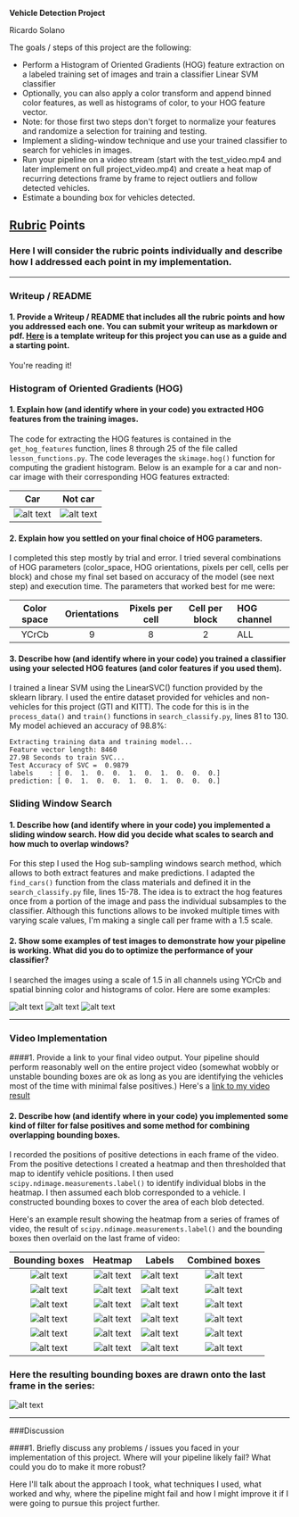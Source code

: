 **Vehicle Detection Project**

Ricardo Solano

The goals / steps of this project are the following:

* Perform a Histogram of Oriented Gradients (HOG) feature extraction on a labeled training set of images and train a classifier Linear SVM classifier
* Optionally, you can also apply a color transform and append binned color features, as well as histograms of color, to your HOG feature vector. 
* Note: for those first two steps don't forget to normalize your features and randomize a selection for training and testing.
* Implement a sliding-window technique and use your trained classifier to search for vehicles in images.
* Run your pipeline on a video stream (start with the test_video.mp4 and later implement on full project_video.mp4) and create a heat map of recurring detections frame by frame to reject outliers and follow detected vehicles.
* Estimate a bounding box for vehicles detected.

[//]: # (Image References)
[image1]: ./output_images/hog_car.png
[image2]: ./output_images/hog_notcar.png
[image3]: ./output_images/test_bboxes_out1.png
[image4]: ./output_images/test_bboxes_out2.png
[image5]: ./output_images/test_bboxes_out3.png
[image6]: ./output_images/test_bboxes_out4.png
[image7]: ./output_images/test_bboxes_out5.png
[image8]: ./output_images/test_bboxes_out6.png
[image9]: ./output_images/test_out1.png
[image10]: ./output_images/test_out2.png
[image11]: ./output_images/test_out3.png
[image12]: ./output_images/test_out4.png
[image13]: ./output_images/test_out5.png
[image14]: ./output_images/test_out6.png
[image15]: ./output_images/test_heatmap_out1.png
[image16]: ./output_images/test_heatmap_out2.png
[image17]: ./output_images/test_heatmap_out3.png
[image18]: ./output_images/test_heatmap_out4.png
[image19]: ./output_images/test_heatmap_out5.png
[image20]: ./output_images/test_heatmap_out6.png
[image21]: ./output_images/test_labels_out1.png
[image22]: ./output_images/test_labels_out2.png
[image23]: ./output_images/test_labels_out3.png
[image24]: ./output_images/test_labels_out4.png
[image25]: ./output_images/test_labels_out5.png
[image26]: ./output_images/test_labels_out6.png
[video1]: ./project_video.mp4

## [Rubric](https://review.udacity.com/#!/rubrics/513/view) Points
### Here I will consider the rubric points individually and describe how I addressed each point in my implementation.  

---
### Writeup / README

#### 1. Provide a Writeup / README that includes all the rubric points and how you addressed each one.  You can submit your writeup as markdown or pdf.  [Here](https://github.com/udacity/CarND-Vehicle-Detection/blob/master/writeup_template.md) is a template writeup for this project you can use as a guide and a starting point.  

You're reading it!

### Histogram of Oriented Gradients (HOG)

#### 1. Explain how (and identify where in your code) you extracted HOG features from the training images.

The code for extracting the HOG features is contained in the `get_hog_features` function, lines 8 through 25 of the file called `lesson_functions.py`. The code leverages the `skimage.hog()` function for computing the gradient histogram. Below is an example for a car and non-car image with their corresponding HOG features extracted:

Car                | Not car
:-----------------:|:-------------------------:
![alt text][image1]| ![alt text][image2]

#### 2. Explain how you settled on your final choice of HOG parameters.

I completed this step mostly by trial and error. I tried several combinations of HOG parameters (color_space, HOG orientations, pixels per cell, cells per block) and chose my final set based on accuracy of the model (see next step) and execution time. The parameters that worked best for me were:

Color space | Orientations | Pixels per cell | Cell per block | HOG channel
:----------:|:------------:|:---------------:|:--------------:|:-----------
YCrCb       |      9       |        8        |        2       |     ALL


#### 3. Describe how (and identify where in your code) you trained a classifier using your selected HOG features (and color features if you used them).

I trained a linear SVM using the LinearSVC() function provided by the sklearn library. I used the entire dataset provided for vehicles and non-vehicles for this project (GTI and KITT). The code for this is in the `process_data()` and `train()` functions in `search_classify.py`, lines 81 to 130. My model achieved an accuracy of 98.8%:

```
Extracting training data and training model...
Feature vector length: 8460
27.98 Seconds to train SVC...
Test Accuracy of SVC =  0.9879
labels    : [ 0.  1.  0.  0.  1.  0.  1.  0.  0.  0.]
prediction: [ 0.  1.  0.  0.  1.  0.  1.  0.  0.  0.]
```

### Sliding Window Search

#### 1. Describe how (and identify where in your code) you implemented a sliding window search.  How did you decide what scales to search and how much to overlap windows?

For this step I used the Hog sub-sampling windows search method, which allows to both extract features and make predictions. I adapted the `find_cars()` function from the class materials and defined it in the `search_classify.py` file, lines 15-78. The idea is to extract the hog features once from a portion of the image and pass the individual subsamples to the classifier. Although this functions allows to be invoked multiple times with varying scale values, I'm making a single call per frame with a 1.5 scale. 

#### 2. Show some examples of test images to demonstrate how your pipeline is working.  What did you do to optimize the performance of your classifier?

I searched the images using a scale of 1.5 in all channels using YCrCb and spatial binning color and histograms of color. Here are some examples:

![alt text][image5]
![alt text][image6]
![alt text][image8]


---

### Video Implementation

####1. Provide a link to your final video output.  Your pipeline should perform reasonably well on the entire project video (somewhat wobbly or unstable bounding boxes are ok as long as you are identifying the vehicles most of the time with minimal false positives.)
Here's a [link to my video result](./project_video.mp4)


#### 2. Describe how (and identify where in your code) you implemented some kind of filter for false positives and some method for combining overlapping bounding boxes.

I recorded the positions of positive detections in each frame of the video.  From the positive detections I created a heatmap and then thresholded that map to identify vehicle positions.  I then used `scipy.ndimage.measurements.label()` to identify individual blobs in the heatmap.  I then assumed each blob corresponded to a vehicle.  I constructed bounding boxes to cover the area of each blob detected.  

Here's an example result showing the heatmap from a series of frames of video, the result of `scipy.ndimage.measurements.label()` and the bounding boxes then overlaid on the last frame of video:

Bounding boxes     | Heatmap              |Labels              | Combined boxes
:-----------------:|:--------------------:|:------------------:|:---------------------:
![alt text][image3]| ![alt text][image15] |![alt text][image21]|![alt text][image9]
![alt text][image4]| ![alt text][image16] |![alt text][image22]|![alt text][image10]
![alt text][image5]| ![alt text][image17] |![alt text][image23]|![alt text][image11]
![alt text][image6]| ![alt text][image18] |![alt text][image24]|![alt text][image12]
![alt text][image7]| ![alt text][image19] |![alt text][image25]|![alt text][image13]
![alt text][image8]| ![alt text][image20] |![alt text][image26]|![alt text][image14]


### Here the resulting bounding boxes are drawn onto the last frame in the series:

![alt text][image14]

---

###Discussion

####1. Briefly discuss any problems / issues you faced in your implementation of this project.  Where will your pipeline likely fail?  What could you do to make it more robust?

Here I'll talk about the approach I took, what techniques I used, what worked and why, where the pipeline might fail and how I might improve it if I were going to pursue this project further.  

